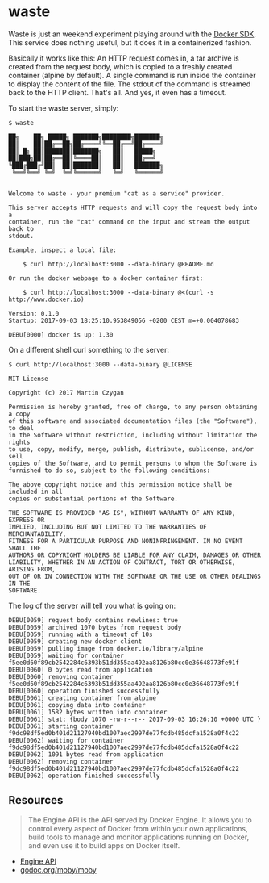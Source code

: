 waste
=====

Waste is just an weekend experiment playing around with the [Docker
SDK](https://docs.docker.com/engine/api/sdks/). This service does nothing
useful, but it does it in a containerized fashion.

Basically it works like this: An HTTP request comes in, a tar archive is
created from the request body, which is copied to a freshly created container
(alpine by default). A single command is run inside the container to display
the content of the file. The stdout of the command is streamed back to the HTTP
client. That's all. And yes, it even has a timeout.

To start the waste server, simply:

```shell
$ waste

██╗    ██╗ █████╗ ███████╗████████╗███████╗
██║    ██║██╔══██╗██╔════╝╚══██╔══╝██╔════╝
██║ █╗ ██║███████║███████╗   ██║   █████╗
██║███╗██║██╔══██║╚════██║   ██║   ██╔══╝
╚███╔███╔╝██║  ██║███████║   ██║   ███████╗
 ╚══╝╚══╝ ╚═╝  ╚═╝╚══════╝   ╚═╝   ╚══════╝


Welcome to waste - your premium "cat as a service" provider.

This server accepts HTTP requests and will copy the request body into a
container, run the "cat" command on the input and stream the output back to
stdout.

Example, inspect a local file:

    $ curl http://localhost:3000 --data-binary @README.md

Or run the docker webpage to a docker container first:

    $ curl http://localhost:3000 --data-binary @<(curl -s http://www.docker.io)

Version: 0.1.0
Startup: 2017-09-03 18:25:10.953849056 +0200 CEST m=+0.004078683

DEBU[0000] docker is up: 1.30

```

On a different shell curl something to the server:

```shell
$ curl http://localhost:3000 --data-binary @LICENSE

MIT License

Copyright (c) 2017 Martin Czygan

Permission is hereby granted, free of charge, to any person obtaining a copy
of this software and associated documentation files (the "Software"), to deal
in the Software without restriction, including without limitation the rights
to use, copy, modify, merge, publish, distribute, sublicense, and/or sell
copies of the Software, and to permit persons to whom the Software is
furnished to do so, subject to the following conditions:

The above copyright notice and this permission notice shall be included in all
copies or substantial portions of the Software.

THE SOFTWARE IS PROVIDED "AS IS", WITHOUT WARRANTY OF ANY KIND, EXPRESS OR
IMPLIED, INCLUDING BUT NOT LIMITED TO THE WARRANTIES OF MERCHANTABILITY,
FITNESS FOR A PARTICULAR PURPOSE AND NONINFRINGEMENT. IN NO EVENT SHALL THE
AUTHORS OR COPYRIGHT HOLDERS BE LIABLE FOR ANY CLAIM, DAMAGES OR OTHER
LIABILITY, WHETHER IN AN ACTION OF CONTRACT, TORT OR OTHERWISE, ARISING FROM,
OUT OF OR IN CONNECTION WITH THE SOFTWARE OR THE USE OR OTHER DEALINGS IN THE
SOFTWARE.
```

The log of the server will tell you what is going on:

```shell
DEBU[0059] request body contains newlines: true
DEBU[0059] archived 1070 bytes from request body
DEBU[0059] running with a timeout of 10s
DEBU[0059] creating new docker client
DEBU[0059] pulling image from docker.io/library/alpine
DEBU[0059] waiting for container f5ee0d60f89cb2542284c6393b51dd355aa492aa8126b80cc0e36648773fe91f
DEBU[0060] 0 bytes read from application
DEBU[0060] removing container f5ee0d60f89cb2542284c6393b51dd355aa492aa8126b80cc0e36648773fe91f
DEBU[0060] operation finished successfully
DEBU[0061] creating container from alpine
DEBU[0061] copying data into container
DEBU[0061] 1582 bytes written into container
DEBU[0061] stat: {body 1070 -rw-r--r-- 2017-09-03 16:26:10 +0000 UTC }
DEBU[0061] starting container f9dc98df5ed0b401d21127940bd1007aec2997de77fcdb485dcfa1528a0f4c22
DEBU[0062] waiting for container f9dc98df5ed0b401d21127940bd1007aec2997de77fcdb485dcfa1528a0f4c22
DEBU[0062] 1091 bytes read from application
DEBU[0062] removing container f9dc98df5ed0b401d21127940bd1007aec2997de77fcdb485dcfa1528a0f4c22
DEBU[0062] operation finished successfully
```

Resources
---------

> The Engine API is the API served by Docker Engine. It allows you to control
every aspect of Docker from within your own applications, build tools to manage
and monitor applications running on Docker, and even use it to build apps on
Docker itself.

* [Engine API](https://docs.docker.com/engine/api/)
* [godoc.org/moby/moby](https://godoc.org/github.com/moby/moby)
